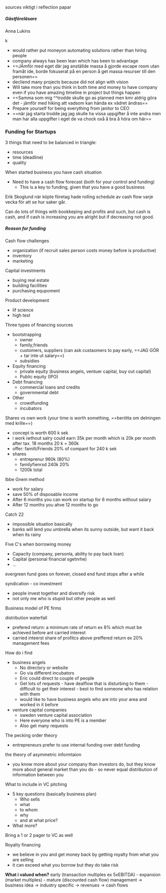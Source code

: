 sources viktigt i reflection papar
##### Gästföreläsare
Anna Lukins

k
- would rather put moneyon automating solutions rather than hiring people
- company always has been lean which has been to advantage
- ==JÄmför med eget där jag anställde massa å gjorde escape room utan framåt ide, borde fokuserat på en person å get massa resurser till den personen==
- decliend many projects because did not align with vision
- Will take more than you think in both time and money to have company even if you have amazing timeline in project but things happen
- ==Samma som mig ^^trodde skulle go as planned men kmr aldrig göra det - jämför med hiking att vadsom kan hända ex vädret ändras==
- Prepare yourself for being everything from janitor to CEO
- ==när jag starta trodde jag jag skulle ha vissa uppgifter å inte andra men man har alla uppgifter i eget de va chock oxå å bra å höra om här==


### Funding for Startups

3 things that need to be balanced in triangle:
- resources
- time (deadline)
- quality 


When started business you have cash situation

- Need to have a cash flow forecast (both for your control and funding)
	- This is a key to funding, given that you have a good business

Erik Skoglund när köpte företag hade rolling schedule av cash flow varje vecka för att se hur saker går.

Can do lots of things with bookkeping and profits and such, but cash is cash, and if cash is increasing you are alright but if decreasing not good.

##### Reason for funding
Cash flow challenges
- organization (if recruit sales person costs money before is productive)
- inventory
- marketing

Capital investments
- buying real estate 
- building facilities
- purchasing equpoment

Product development
- lif science
- high test

Three types of financing sources

- bootstrapping
	- owner
	- family,friends
	- customers, suppliers (can ask custaomers to pay early, ==JAG GÖR + tar inte ut salary==)
	- subsidies
- Equity financing
	- private equity (business angels, ventuer capital, buy out capital)
	- Public equity (IPO)
- Debt financing
	- commercial loans and credits
	- governmental debt
- Other
	- crowdfunding
	- incubators


Shares vs own work (your time is worth something, ==berötta om delningen med krille==)
- concept is worth 600 k sek
- i work iwthout salry could earn 35k per month which is 20k per month after tax. 18 months 20 k = 360k
- offer: familt/Friends 20% of compant for 240 k sek
- shares
	- entreprenur 960k (80%)
	- familyfienrsd 240k 20%
	- 1200k total


Ibbe Gnem method
- work for salary
- save 50% of disposable income
- After 6 months you can work on startup for 6 months without salary
- After 12 months you ahve 12 months to go



Catch 22 
- impossible situation basically
- banks will lend you umbrella when its sunny outside, but want it back when its rainy

Five C's when borrowing money
- Capacity (company, personla, ability to pay back loan)
- Capital (personal financial sgetnrhe)
- ...



evergreen fund goes on forever, closed end fund stops after a while

syndication - co investment
- people invest together and diversify risk
- not only me who is stupid but other people as well


Business model of PE firms

distribution waterfall
- prefered return: a minimum rate of return ex 8% which must be achieved before ant carried interest
- carried inteerst share of profitcs above preffered return ex 20%
management fees


How do i find
- business angels
	- No directory or website
	- Go via different incubators
	- Eric could direct to couple of people
	- Get lots of requests - have dealflow that is disturbing to them - difficult to get their interest - best to find someone who has relation with them
	- would like to have business angels who are into your area and worked in it before
- venture capital companies
	- sweden venture capital association
	- Here everyone who is into PE is a member
	- Also get many requests


The pecking order theory
- entrepreneurs prefer to use internal funding over debt funding

the theory of asymmetric informtaion
- you know more about your company than investors do, but they know more about general market than you do - so never equal distribution of information between you

What to include in VC pitching
- 5 key questions (basically business plan)
	- Who sells
	- what
	- to whom
	- why
	- and at what price?
- What more?

Bring a 1 or 2 pager to VC as well


Royalty financing
- we believe in you and get money back by getting royalty from what you are selling
- it can exceed what you borrow but they do take risk


**What i valued when?**
early (transaction multiples ex 5xEBITDA) - expansion (market multiples) - mature (discounted cash flow)
management -> business idea -> industry specific -> revenues -> cash flows
























